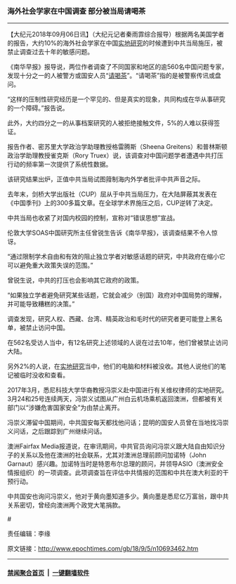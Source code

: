 ### 海外社会学家在中国调查 部分被当局请喝茶
------------------------

<p>【大纪元2018年09月06日讯】（大纪元记者秦雨霏综合报导）根据两名美国学者的报告，大约10%的海外社会学家在中国<a href="http://www.epochtimes.com/gb/tag/%E5%AE%9E%E5%9C%B0%E7%A0%94%E7%A9%B6.html">实地研究</a>的时候遭到中共当局施压，被禁止调查过去十年的敏感问题。</p>
<p>《南华早报》报导说，两位作者调查了不同国家和地区的逾560名中国问题专家，发现十分之一的人被警方或国安人员“<a href="http://www.epochtimes.com/gb/tag/%E8%AF%B7%E5%96%9D%E8%8C%B6.html">请喝茶</a>”。“请喝茶”指的是被警察传讯或盘问。</p>
<p>“这样的压制性研究经历是一个罕见的、但是真实的现象，共同构成在华从事研究的一个障碍。”报告说。</p>
<p>此外，大约四分之一的从事档案研究的人被拒绝接触文件，5%的人难以获得签证。</p>
<p>报告作者、密苏里大学政治学助理教授格雷腾斯（Sheena Greitens）和普林斯顿政治学助理教授雀克斯（Rory Truex）说，该调查对中国问题学者遭遇中共打压行动的频率第一次提供了系统性数据。</p>
<p>该研究结果出炉，正值中共当局试图箝制海内外学者批评中共声音之际。</p>
<p>去年末，剑桥大学出版社（CUP）屈从于中共当局压力，在大陆屏蔽其发表在《中国季刊》上的300多篇文章。在全球学术界施压之后，CUP逆转了决定。</p>
<p>中共当局也收紧了对国内校园的控制，宣称对“错误思想”宣战。</p>
<p>伦敦大学SOAS中国研究所主任曾锐生告诉《南华早报》，该调查结果不令人惊讶。</p>
<p>“通过限制学术自由和有效的阻止独立学者对敏感话题的研究，中共政府在缩小它可以避免重大政策失误的范围。”</p>
<p>曾锐生说，中共的打压也会影响其它政府的政策。</p>
<p>“如果独立学者避免研究某些话题，它就会减少（别国）政府对中国局势的理解，并可能导致糟糕的决策。”</p>
<p>调查发现，研究人权、西藏、台湾、精英政治和毛时代的研究者更可能登上黑名单，被禁止访问中国。</p>
<p>在562名受访人当中，有12名研究上述领域的人说在过去10年，他们曾被禁止访问大陆。</p>
<p>另外2%的人说，在<a href="http://www.epochtimes.com/gb/tag/%E5%AE%9E%E5%9C%B0%E7%A0%94%E7%A9%B6.html">实地研究</a>当中，他们的电脑和材料被没收。其他人说他们的笔记被临时没收和查看。</p>
<p>2017年3月，悉尼科技大学华裔教授冯崇义赴中国进行有关维权律师的实地研究。3月24和25号连续两天，冯崇义试图从广州白云机场乘机返回澳洲，但都被有关部门以“涉嫌危害国家安全”为由禁止离开。</p>
<p>冯崇义滞留中国期间，中共国安每天都找他问话；昆明的国安人员曾在当地找冯崇义问话，之后跟踪到广州继续问话。</p>
<p>澳洲Fairfax Media报道说，在审讯期间，中共官员询问冯崇义跟大陆自由知识分子的关系以及他在澳洲的社会联系，尤其对澳洲总理前顾问加诺特（John Garnaut）感兴趣。加诺特当时是特恩布尔总理的顾问，并领导ASIO（澳洲安全情报组织）的一项调查。此项调查旨在评估中共情报的范围和中共在澳大利亚的干预行动。</p>
<p>中共国安也询问冯崇义，他对于黄向墨知道多少。黄向墨是悉尼亿万富翁，跟中共关系密切，曾经向澳洲两个政党大笔捐款。</p>
<p>#</p>
<p>责任编辑：李缘</p>

原文链接：http://www.epochtimes.com/gb/18/9/5/n10693462.htm


------------------------
#### [禁闻聚合首页](https://github.com/gfw-breaker/banned-news/blob/master/README.md) &nbsp;|&nbsp;  [一键翻墙软件](https://github.com/gfw-breaker/nogfw/blob/master/README.md)